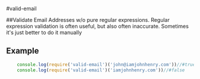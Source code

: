 #valid-email

##Validate Email Addresses w/o pure regular expressions.
Regular expression validation is often useful, but also often inaccurate.
Sometimes it's just better to do it manually



## Example

```js
    console.log(require('valid-email')('john@iamjohnhenry.com'))//#true
    console.log(require('valid-email')('iamjohnhenry.com'))//#false
```